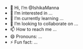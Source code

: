 - 👋 Hi, I’m @IshikaManna
- 👀 I’m interested in ...
- 🌱 I’m currently learning ...
- 💞️ I’m looking to collaborate on ...
- 📫 How to reach me ...
- 😄 Pronouns: ...
- ⚡ Fun fact: ...

<!---
IshikaManna/IshikaManna is a ✨ special ✨ repository because its `README.md` (this file) appears on your GitHub profile.
You can click the Preview link to take a look at your changes.
--->
